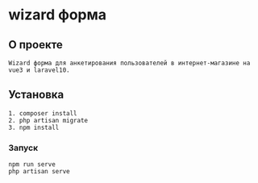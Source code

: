 # wizard форма

## О проекте
```
Wizard форма для анкетирования пользователей в интернет-магазине на vue3 и laravel10.
```

## Установка
```
1. composer install
2. php artisan migrate
3. npm install
```

### Запуск
```
npm run serve
php artisan serve
```

